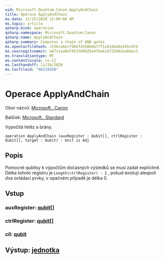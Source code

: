 ```yaml
---
uid: Microsoft.Quantum.Canon.ApplyAndChain
title: Operace ApplyAndChain
ms.date: 11/25/2020 12:00:00 AM
ms.topic: article
qsharp.kind: operation
qsharp.namespace: Microsoft.Quantum.Canon
qsharp.name: ApplyAndChain
qsharp.summary: Computes a chain of AND gates
ms.openlocfilehash: c53bca6ecf964f4358b0a7ff1c61d4e8e195cd7d
ms.sourcegitcommit: a87c1aa8e7453360025e47ba614f25b02ea84ec3
ms.translationtype: MT
ms.contentlocale: cs-CZ
ms.lasthandoff: 11/26/2020
ms.locfileid: "96219358"
---
```

# <a name="applyandchain-operation"></a>Operace ApplyAndChain

Obor názvů: [Microsoft.. Canon](xref:Microsoft.Quantum.Canon)

Balíček: [Microsoft.. Standard](https://nuget.org/packages/Microsoft.Quantum.Standard)


Vypočítá řetěz a brány.

```qsharp
operation ApplyAndChain (auxRegister : Qubit[], ctrlRegister : Qubit[], target : Qubit) : Unit is Adj
```


## <a name="description"></a>Popis

Pomocné qubitsy k výpočtům dočasných výsledků se musí zadat explicitně.
Délka tohoto registru je `Length(ctrlRegister) - 2` , pokud existují alespoň dva ovládací prvky, v opačném případě je délka 0.

## <a name="input"></a>Vstup

### <a name="auxregister--qubit"></a>auxRegister: [qubit](xref:microsoft.quantum.lang-ref.qubit)[]




### <a name="ctrlregister--qubit"></a>ctrlRegister: [qubit](xref:microsoft.quantum.lang-ref.qubit)[]




### <a name="target--qubit"></a>cíl: [qubit](xref:microsoft.quantum.lang-ref.qubit)





## <a name="output--unit"></a>Výstup: [jednotka](xref:microsoft.quantum.lang-ref.unit)

